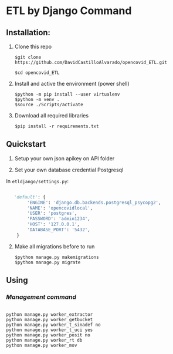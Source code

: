 # ETL by Django Command

## **Installation:**

1.  Clone this repo

        $git clone https://github.com/DavidCastilloAlvarado/opencovid_ETL.git

        $cd opencovid_ETL

2.  Install and active the environment (power shell)

        $python -m pip install --user virtualenv
        $python -m venv .
        $source ./Scripts/activate

3.  Download all required libraries

        $pip install -r requirements.txt

## **Quickstart**

1. Setup your own json apikey on API folder

2. Set your own database credential Postgresql

In `etldjango/settings.py`:

```python

   'default': {
        'ENGINE': 'django.db.backends.postgresql_psycopg2',
        'NAME': 'opencovidlocal',
        'USER': 'postgres',
        'PASSWORD': 'admin1234',
        'HOST': '127.0.0.1',
        'DATABASE_PORT': '5432',
    }
```

2.  Make all migrations before to run

        $python manage.py makemigrations
        $python manage.py migrate

## **Using**

### _Management command_

```shell

python manage.py worker_extractor
python manage.py worker_getbucket
python manage.py worker_t_sinadef no
python manage.py worker_t_uci yes
python manage.py worker_posit no
python manage.py worker_rt db
python manage.py worker_mov

```
